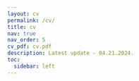 ```yaml
---
layout: cv
permalink: /cv/
title: cv
nav: true
nav_order: 5
cv_pdf: cv.pdf
description: Latest update - 04.21.2024.
toc:
  sidebar: left
---
```

